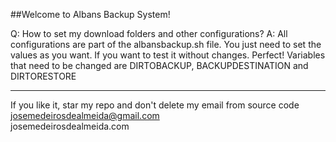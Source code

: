 ##Welcome to Albans Backup System!

Q: How to set my download folders and other configurations?
A: All configurations are part of the albansbackup.sh file. You just need to set the values as you want. If you want to test it without changes. Perfect! Variables that need to be changed are DIRTOBACKUP, BACKUPDESTINATION and DIRTORESTORE


-----------------------------------------------------------------------------

If you like it, star my repo and don't delete my email from source code<br />
josemedeirosdealmeida@gmail.com <br />
josemedeirosdealmeida.com

